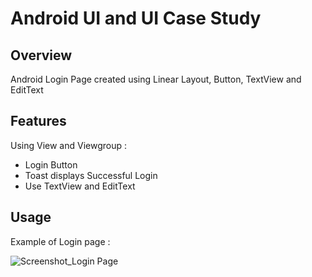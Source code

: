 # Android UI and UI Case Study

## Overview
Android Login Page created using Linear Layout, Button, TextView and EditText

## Features
Using View and Viewgroup :
- Login Button
- Toast displays Successful Login
- Use TextView and EditText

## Usage
Example of Login page :

![Screenshot_Login Page](https://user-images.githubusercontent.com/56164259/68088233-646aa580-fe8f-11e9-8735-e5fb469e8642.png)


